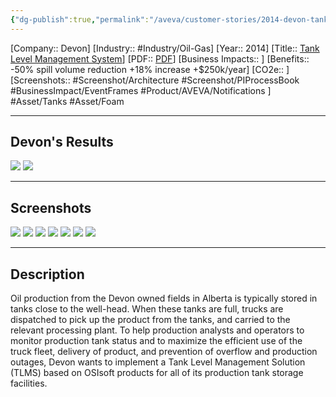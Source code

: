 ```yaml
---
{"dg-publish":true,"permalink":"/aveva/customer-stories/2014-devon-tank-level-management-system/"}
---
```


[Company:: Devon]
[Industry:: #Industry/Oil-Gas]
[Year:: 2014]
[Title:: [Tank Level Management System](https://resources.osisoft.com/presentations/tank-level-management-system/)]
[PDF:: [PDF](https://cdn.osisoft.com/corp/en/media/presentations/2014/RegionalSeminars/RS2014_Calgary/PDF/RS2014_Calgary_Devon_Roach_Wong_Tank_Level_Management_System.pdf)]
[Business Impacts:: ]
[Benefits:: -50% spill volume reduction +18% increase +$250k/year]
[CO2e:: ]
[Screenshots:: #Screenshot/Architecture #Screenshot/PIProcessBook #BusinessImpact/EventFrames #Product/AVEVA/Notifications ] 
#Asset/Tanks #Asset/Foam

---
## Devon's Results
![](https://i.imgur.com/VlomH44.png)
![](https://i.imgur.com/5hGkSMg.png)

---
## Screenshots
![](https://i.imgur.com/bj2XZII.png)
![](https://i.imgur.com/vGbi841.png)
![](https://i.imgur.com/zej07Qp.png)
![](https://i.imgur.com/IUXuUtU.png)
![](https://i.imgur.com/1c2ZOVU.png)
![](https://i.imgur.com/d6Nwgd8.png)
![](https://i.imgur.com/7DI7iYB.png)

---
## Description
Oil production from the Devon owned fields in Alberta is typically stored in tanks close to the well-head. When these tanks are full, trucks are dispatched to pick up the product from the tanks, and carried to the relevant processing plant. To help production analysts and operators to monitor production tank status and to maximize the efficient use of the truck fleet, delivery of product, and prevention of overflow and production outages, Devon wants to implement a Tank Level Management Solution (TLMS) based on OSIsoft products for all of its production tank storage facilities.